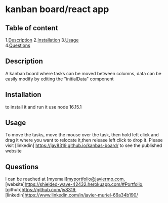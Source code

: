 
# kanban board/react app  
      
## Table of content  

1.[Description](#description)
2.[Installation](#installation)
3.[Usage](#usage)   
4.[Questions](#questions)  

## Description  

A kanban board where tasks can be moved between columns, data can be easily modify by editing the "initialData" component  

## Installation  

to install it and run it use node 16.15.1  

## Usage  

To move the tasks, move the mouse over the task, then hold left click and drag it where you want to relocate it,then release left click to drop it. Please visit [linkedin] <https://jav8319.github.io/kanbas-board/> to see the published website


## Questions  

I can be reached at [myemail]<myportfolio@javiermp.com>, [website]<https://shielded-wave-42432.herokuapp.com/#Portfolio>, [github]https://github.com/jv8319, [linkedin]<https://www.linkedin.com/in/javier-muriel-66a34b190/>


